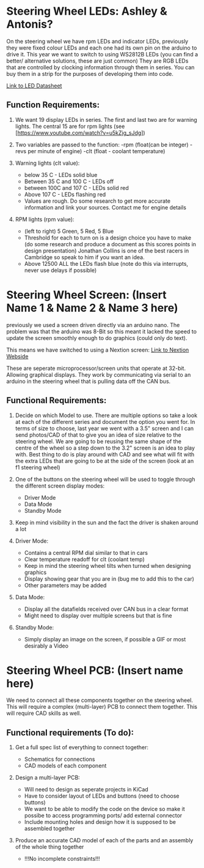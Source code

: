 # Steering Wheel LEDs: Ashley & Antonis?

On the steering wheel we have rpm LEDs and indicator LEDs, previously
they were fixed colour LEDs and each one had its own pin on the arduino to 
drive it. This year we want to switch to using WS2812B LEDs (you can find a 
better/ alternative solutions, these are just common) They are RGB LEDs that
are controlled by clocking information through them in series. You can buy 
them in a strip for the purposes of developing them into code.
    
[Link to LED Datasheet](https://cdn-shop.adafruit.com/datasheets/WS2812B.pdf)
    
## Function Requirements:
    
1. We want 19 display LEDs in series. The first and last two are for
   warning lights. The central 15 are for rpm lights
   (see [https://www.youtube.com/watch?v=u5kZjg_sJdg])
  
2. Two variables are passed to the function:
    -rpm (float(can be integer) - revs per minute of engine)
    -clt (float - coolant temperature)
    
3. Warning lights (clt value):
    - below 35 C - LEDs solid blue
    - Between 35 C and 100 C - LEDs off
    - between 100C and 107 C - LEDs solid red
    - Above 107 C - LEDs flashing red
    - Values are rough. Do some research to get more accurate
      information and link your sources. Contact me for engine 
      details

4. RPM lights (rpm value):
    - (left to right) 5 Green, 5 Red, 5 Blue
    - Threshold for each to turn on is a design choice you have to make 
      (do some research and produce a document as this scores points in 
      design presentation) Jonathan Collins is one of the best racers
      in Cambridge so speak to him if you want an idea.
    - Above 12500 ALL the LEDs flash blue (note do this via interrupts, 
      never use delays if possible)

# Steering Wheel Screen: (Insert Name 1 & Name 2 & Name 3 here)

previously we used a screen driven directly via an arduino nano. The problem
was that the arduino was 8-Bit so this meant it lacked the speed to update the
screen smoothly enough to do graphics (could only do text).

This means we have switched to using a Nextion screen:
[Link to Nextion Webside](https://nextion.itead.cc/)

These are seperate microprocessor/screen units that operate at 32-bit. Allowing
graphical displays. They work by communicating via serial to an arduino in the 
steering wheel that is pulling data off the CAN bus.

## Functional Requirements:

1. Decide on which Model to use. There are multiple options so take a look
   at each of the different series and document the option you went for. In 
   terms of size to choose, last year we went with a 3.5" screen and I can
   send photos/CAD of that to give you an idea of size relative to the steering
   wheel. We are going to be reusing the same shape of the centre of the
   wheel so a step down to the 3.2" screen is an idea to play with. Best thing
   to do is play around with CAD and see what will fit with the extra LEDs that
   are going to be at the side of the screen (look at an f1 steering wheel)

2. One of the buttons on the steering wheel will be used to toggle through the
   different screen display modes:
    - Driver Mode
    - Data Mode
    - Standby Mode

3. Keep in mind visibility in the sun and the fact the driver is shaken
   around a lot

4. Driver Mode:
    - Contains a central RPM dial similar to that in cars
    - Clear temperature readoff for clt (coolant temp)
    - Keep in mind the steering wheel tilts when turned when designing
      graphics
    - Display showing gear that you are in (bug me to add this to the car)
    - Other parameters may be added

5. Data Mode:
    - Display all the datafields received over CAN bus in a clear format
    - Might need to display over multiple screens but that is fine

6. Standby Mode:
    - Simply display an image on the screen, if possible a GIF or most desirably
      a Video

# Steering Wheel PCB: (Insert name here)

We need to connect all these components together on the steering wheel. This
will require a complex (multi-layer) PCB to connect them together. This will 
require CAD skills as well. 

## Functional requirements (To do):

1. Get a full spec list of everything to connect together:
    - Schematics for connections
    - CAD models of each component

2. Design a multi-layer PCB:
    - Will need to design as seperate projects in KiCad
    - Have to consider layout of LEDs and buttons (need to choose buttons)
    - We want to be able to modify the code on the device so make it possibe to access programming ports/ add external connector
    - Include mounting holes and design how it is supposed to be assembled together

3. Produce an accurate CAD model of each of the parts and an assembly of the whole thing together
    - !!!No incomplete constraints!!!